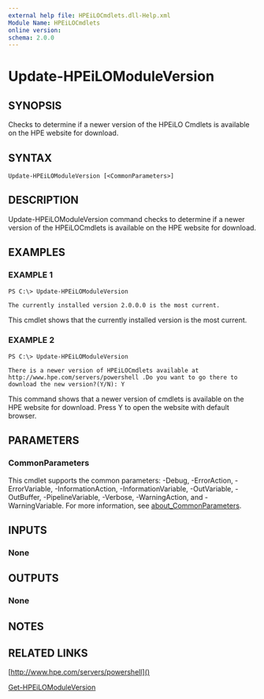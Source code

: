 ```yaml
---
external help file: HPEiLOCmdlets.dll-Help.xml
Module Name: HPEiLOCmdlets
online version:
schema: 2.0.0
---
```


# Update-HPEiLOModuleVersion

## SYNOPSIS
Checks to determine if a newer version of the HPEiLO Cmdlets is available on the HPE website for download.

## SYNTAX

```
Update-HPEiLOModuleVersion [<CommonParameters>]
```

## DESCRIPTION
Update-HPEiLOModuleVersion command checks to determine if a newer version of the HPEiLOCmdlets is available on the HPE website for download.

## EXAMPLES

### EXAMPLE 1
```
PS C:\> Update-HPEiLOModuleVersion

The currently installed version 2.0.0.0 is the most current.
```

This cmdlet shows that the currently installed version is the most current.

### EXAMPLE 2
```
PS C:\> Update-HPEiLOModuleVersion

There is a newer version of HPEiLOCmdlets available at http://www.hpe.com/servers/powershell .Do you want to go there to download the new version?(Y/N): Y
```

This command shows that a newer version of cmdlets is available on the HPE website for download.
Press Y to open the website with default browser.

## PARAMETERS

### CommonParameters
This cmdlet supports the common parameters: -Debug, -ErrorAction, -ErrorVariable, -InformationAction, -InformationVariable, -OutVariable, -OutBuffer, -PipelineVariable, -Verbose, -WarningAction, and -WarningVariable. For more information, see [about_CommonParameters](http://go.microsoft.com/fwlink/?LinkID=113216).

## INPUTS

### None
## OUTPUTS

### None
## NOTES

## RELATED LINKS

[http://www.hpe.com/servers/powershell]()

[Get-HPEiLOModuleVersion]()

